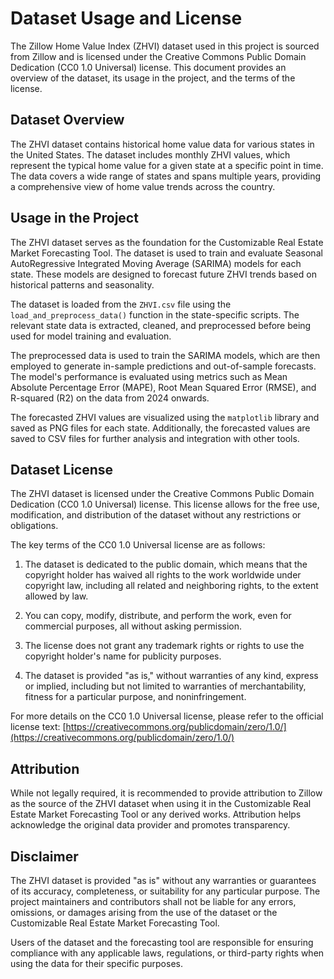 # Dataset Usage and License

The Zillow Home Value Index (ZHVI) dataset used in this project is sourced from Zillow and is licensed under the Creative Commons Public Domain Dedication (CC0 1.0 Universal) license. This document provides an overview of the dataset, its usage in the project, and the terms of the license.

## Dataset Overview

The ZHVI dataset contains historical home value data for various states in the United States. The dataset includes monthly ZHVI values, which represent the typical home value for a given state at a specific point in time. The data covers a wide range of states and spans multiple years, providing a comprehensive view of home value trends across the country.

## Usage in the Project

The ZHVI dataset serves as the foundation for the Customizable Real Estate Market Forecasting Tool. The dataset is used to train and evaluate Seasonal AutoRegressive Integrated Moving Average (SARIMA) models for each state. These models are designed to forecast future ZHVI trends based on historical patterns and seasonality.

The dataset is loaded from the `ZHVI.csv` file using the `load_and_preprocess_data()` function in the state-specific scripts. The relevant state data is extracted, cleaned, and preprocessed before being used for model training and evaluation.

The preprocessed data is used to train the SARIMA models, which are then employed to generate in-sample predictions and out-of-sample forecasts. The model's performance is evaluated using metrics such as Mean Absolute Percentage Error (MAPE), Root Mean Squared Error (RMSE), and R-squared (R2) on the data from 2024 onwards.

The forecasted ZHVI values are visualized using the `matplotlib` library and saved as PNG files for each state. Additionally, the forecasted values are saved to CSV files for further analysis and integration with other tools.

## Dataset License

The ZHVI dataset is licensed under the Creative Commons Public Domain Dedication (CC0 1.0 Universal) license. This license allows for the free use, modification, and distribution of the dataset without any restrictions or obligations.

The key terms of the CC0 1.0 Universal license are as follows:

1. The dataset is dedicated to the public domain, which means that the copyright holder has waived all rights to the work worldwide under copyright law, including all related and neighboring rights, to the extent allowed by law.

2. You can copy, modify, distribute, and perform the work, even for commercial purposes, all without asking permission.

3. The license does not grant any trademark rights or rights to use the copyright holder's name for publicity purposes.

4. The dataset is provided "as is," without warranties of any kind, express or implied, including but not limited to warranties of merchantability, fitness for a particular purpose, and noninfringement.

For more details on the CC0 1.0 Universal license, please refer to the official license text: [https://creativecommons.org/publicdomain/zero/1.0/](https://creativecommons.org/publicdomain/zero/1.0/)

## Attribution

While not legally required, it is recommended to provide attribution to Zillow as the source of the ZHVI dataset when using it in the Customizable Real Estate Market Forecasting Tool or any derived works. Attribution helps acknowledge the original data provider and promotes transparency.

## Disclaimer

The ZHVI dataset is provided "as is" without any warranties or guarantees of its accuracy, completeness, or suitability for any particular purpose. The project maintainers and contributors shall not be liable for any errors, omissions, or damages arising from the use of the dataset or the Customizable Real Estate Market Forecasting Tool.

Users of the dataset and the forecasting tool are responsible for ensuring compliance with any applicable laws, regulations, or third-party rights when using the data for their specific purposes.

